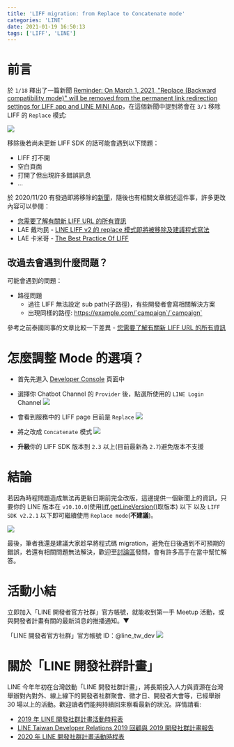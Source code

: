 ```yaml
---
title: 'LIFF migration: from Replace to Concatenate mode'
categories: 'LINE'
date: 2021-01-19 16:50:13
tags: ['LIFF', 'LINE']
---
```


<style>
  section.compact {
    font-size: 150%  
  }
  img[alt~="center"] {
    display: block;
    margin: 0 auto;
  }
</style>

# 前言

於 `1/18` 釋出了一篇新聞 [Reminder: On March 1, 2021, "Replace (Backward compatibility mode)" will be removed from the permanent link redirection settings for LIFF app and LINE MINI App](https://developers.line.biz/en/news/2021/01/18/remind-discontinue-replace-mode-announcement/)，在這個新聞中提到將會在 `3/1` 移除 LIFF 的 `Replace` 模式:

![](https://nijialin.com/images/2021/migrate-liff/news.png)

移除後若尚未更新 LIFF SDK 的話可能會遇到以下問題：

- LIFF 打不開
- 空白頁面
- 打開了但出現許多錯誤訊息
- ...

於 2020/11/20 有發過即將移除的[新聞](https://developers.line.biz/en/news/2020/11/20/discontinue-replace-mode-announcement/)，隨後也有相關文章敘述這件事，許多更改內容可以參閱：

- [您需要了解有關新 LIFF URL 的所有資訊](https://engineering.linecorp.com/zh-hant/blog/new-liff-url-infomation/)
- LAE 戴均民 - [LINE LIFF v2 的 replace 模式即將被移除及建議程式寫法](https://taichunmin.idv.tw/blog/2021-01-19-line-liff-v2-replace-deprecated.html)
- LAE 卡米哥 - [The Best Practice Of LIFF](https://etrexkuo.medium.com/the-best-practice-of-liff-fd89f2e612fc)
<!-- more -->

## 改過去會遇到什麼問題？

可能會遇到的問題：

- 路徑問題
  - 過往 LIFF 無法設定 sub path(子路徑)，有些開發者會寫相關解決方案
  - 出現同樣的路徑: https://example.com/`campaign`/`campaign`

參考之前泰國同事的文章比較一下差異 - [您需要了解有關新 LIFF URL 的所有資訊](https://engineering.linecorp.com/zh-hant/blog/new-liff-url-infomation/)

# 怎麼調整 Mode 的選項？

- 首先先進入 [Developer Console](https://developers.line.biz/console/) 頁面中

- 選擇你 Chatbot Channel 的 `Provider` 後，點選所使用的 `LINE Login` Channel
  ![](https://nijialin.com/images/2021/migrate-liff/1.png)

- 會看到服務中的 LIFF page 目前是 `Replace`
  ![](https://nijialin.com/images/2021/migrate-liff/2.png)

- 將之改成 `Concatenate` 模式
  ![](https://nijialin.com/images/2021/migrate-liff/3.png)

- **升級**你的 LIFF SDK 版本到 `2.3` 以上(目前最新為 `2.7`)避免版本不支援

# 結論

若因為時程問題造成無法再更新日期前完全改版，這邊提供一個新聞上的資訊，只要你的 LINE 版本在 `v10.10.0`(使用[liff.getLineVersion()](https://developers.line.biz/en/reference/liff/#get-line-version)取版本) 以下 以及 `LIFF SDK v2.2.1` 以下即可繼續使用 `Replace mode`(**不建議**)。

![](https://nijialin.com/images/2021/migrate-liff/workaround.png)

最後，筆者我還是建議大家趁早將程式碼 migration，避免在日後遇到不可預期的錯誤，若還有相關問題無法解決，歡迎至[討論區](https://www.facebook.com/groups/linebot)發問，會有許多高手在當中幫忙解答。

# 活動小結

立即加入「LINE 開發者官方社群」官方帳號，就能收到第一手 Meetup 活動，或與開發者計畫有關的最新消息的推播通知。▼

「LINE 開發者官方社群」官方帳號 ID：@line_tw_dev
![](https://www.evanlin.com/images/2020/line-tw-dev-qr.png)

# 關於「LINE 開發社群計畫」

LINE 今年年初在台灣啟動「LINE 開發社群計畫」，將長期投入人力與資源在台灣舉辦對內對外、線上線下的開發者社群聚會、徵才日、開發者大會等，已經舉辦 30 場以上的活動。歡迎讀者們能夠持續回來察看最新的狀況。詳情請看:

- [2019 年 LINE 開發社群計畫活動時程表](https://engineering.linecorp.com/zh-hant/blog/line-taiwan-developer-relations-2019-plan/)
- [LINE Taiwan Developer Relations 2019 回顧與 2019 開發社群計畫報告](https://engineering.linecorp.com/zh-hant/blog/line-taiwan-developer-relations-2019/)
- [2020 年 LINE 開發社群計畫活動時程表](https://engineering.linecorp.com/zh-hant/blog/2020-line-tw-devrel/)

